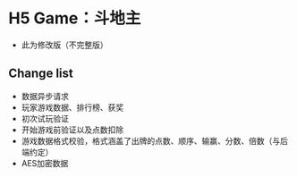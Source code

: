 # H5 Game：斗地主

- 此为修改版（不完整版）

## Change list

- 数据异步请求
- 玩家游戏数据、排行榜、获奖
- 初次试玩验证
- 开始游戏前验证以及点数扣除
- 游戏数据格式校验，格式涵盖了出牌的点数、顺序、输赢、分数、倍数（与后端约定）
- AES加密数据